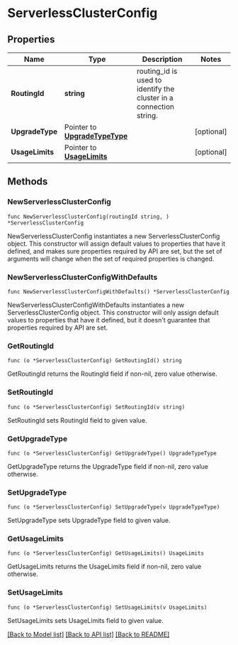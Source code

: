 # ServerlessClusterConfig

## Properties

Name | Type | Description | Notes
------------ | ------------- | ------------- | -------------
**RoutingId** | **string** | routing_id is used to identify the cluster in a connection string. | 
**UpgradeType** | Pointer to [**UpgradeTypeType**](UpgradeTypeType.md) |  | [optional] 
**UsageLimits** | Pointer to [**UsageLimits**](UsageLimits.md) |  | [optional] 

## Methods

### NewServerlessClusterConfig

`func NewServerlessClusterConfig(routingId string, ) *ServerlessClusterConfig`

NewServerlessClusterConfig instantiates a new ServerlessClusterConfig object.
This constructor will assign default values to properties that have it defined,
and makes sure properties required by API are set, but the set of arguments
will change when the set of required properties is changed.

### NewServerlessClusterConfigWithDefaults

`func NewServerlessClusterConfigWithDefaults() *ServerlessClusterConfig`

NewServerlessClusterConfigWithDefaults instantiates a new ServerlessClusterConfig object.
This constructor will only assign default values to properties that have it defined,
but it doesn't guarantee that properties required by API are set.

### GetRoutingId

`func (o *ServerlessClusterConfig) GetRoutingId() string`

GetRoutingId returns the RoutingId field if non-nil, zero value otherwise.

### SetRoutingId

`func (o *ServerlessClusterConfig) SetRoutingId(v string)`

SetRoutingId sets RoutingId field to given value.

### GetUpgradeType

`func (o *ServerlessClusterConfig) GetUpgradeType() UpgradeTypeType`

GetUpgradeType returns the UpgradeType field if non-nil, zero value otherwise.

### SetUpgradeType

`func (o *ServerlessClusterConfig) SetUpgradeType(v UpgradeTypeType)`

SetUpgradeType sets UpgradeType field to given value.

### GetUsageLimits

`func (o *ServerlessClusterConfig) GetUsageLimits() UsageLimits`

GetUsageLimits returns the UsageLimits field if non-nil, zero value otherwise.

### SetUsageLimits

`func (o *ServerlessClusterConfig) SetUsageLimits(v UsageLimits)`

SetUsageLimits sets UsageLimits field to given value.


[[Back to Model list]](../README.md#documentation-for-models) [[Back to API list]](../README.md#documentation-for-api-endpoints) [[Back to README]](../README.md)


